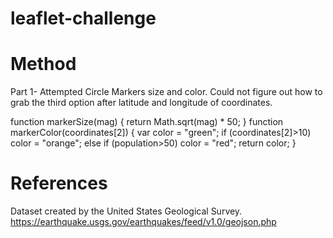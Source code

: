 # leaflet-challenge

# Method
Part 1-
Attempted Circle Markers size and color. Could not figure out how to grab the third option after latitude and longitude of coordinates.

function markerSize(mag) {
  return Math.sqrt(mag) * 50;
}
function markerColor(coordinates[2]) {
  var color = "green";
  if (coordinates[2]>10) color = "orange";
  else if (population>50) color = "red";
  return color;
}

# References
Dataset created by the United States Geological Survey. https://earthquake.usgs.gov/earthquakes/feed/v1.0/geojson.php